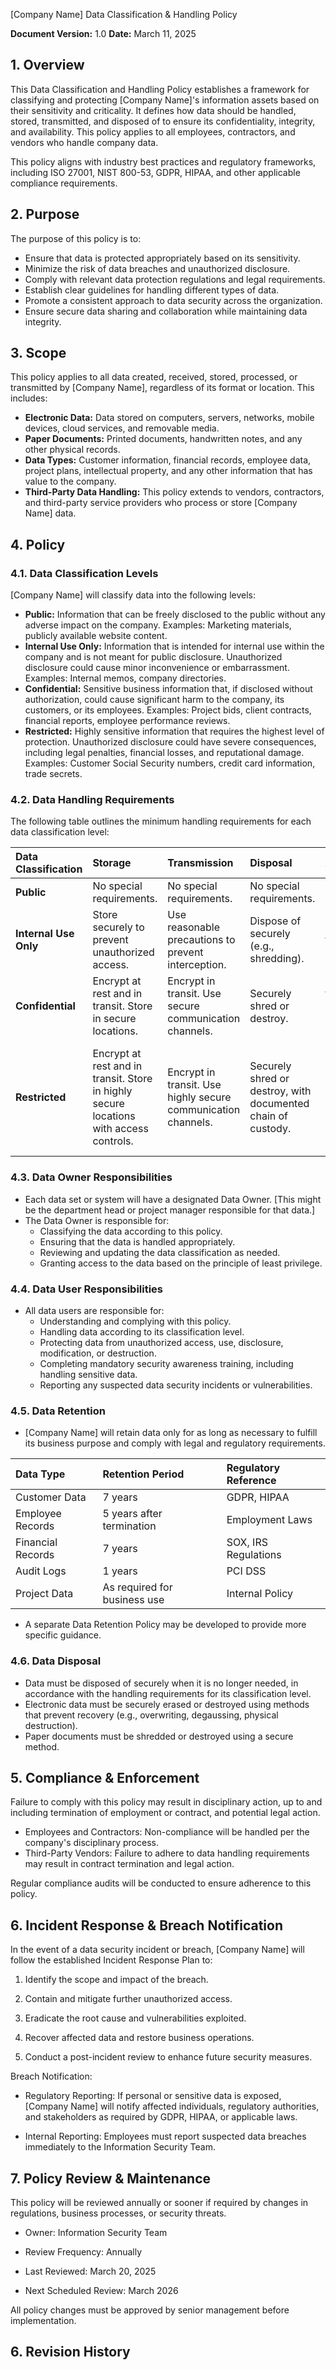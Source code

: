 [Company Name]
Data Classification & Handling Policy

**Document Version:** 1.0
**Date:** March 11, 2025

## 1. Overview

This Data Classification and Handling Policy establishes a framework for classifying and protecting [Company Name]'s information assets based on their sensitivity and criticality. It defines how data should be handled, stored, transmitted, and disposed of to ensure its confidentiality, integrity, and availability. This policy applies to all employees, contractors, and vendors who handle company data.

This policy aligns with industry best practices and regulatory frameworks, including ISO 27001, NIST 800-53, GDPR, HIPAA, and other applicable compliance requirements. 

## 2. Purpose

The purpose of this policy is to:

*   Ensure that data is protected appropriately based on its sensitivity.
*   Minimize the risk of data breaches and unauthorized disclosure.
*   Comply with relevant data protection regulations and legal requirements.
*   Establish clear guidelines for handling different types of data.
*   Promote a consistent approach to data security across the organization.
* Ensure secure data sharing and collaboration while maintaining data integrity. 

## 3. Scope

This policy applies to all data created, received, stored, processed, or transmitted by [Company Name], regardless of its format or location. This includes:

*   **Electronic Data:**  Data stored on computers, servers, networks, mobile devices, cloud services, and removable media.
*   **Paper Documents:**  Printed documents, handwritten notes, and any other physical records.
*   **Data Types:**  Customer information, financial records, employee data, project plans, intellectual property, and any other information that has value to the company.
* **Third-Party Data Handling:** This policy extends to vendors, contractors, and third-party service providers who process or store [Company Name] data. 

## 4. Policy

### 4.1. Data Classification Levels

[Company Name] will classify data into the following levels:

*   **Public:** Information that can be freely disclosed to the public without any adverse impact on the company. Examples: Marketing materials, publicly available website content.
*   **Internal Use Only:** Information that is intended for internal use within the company and is not meant for public disclosure.  Unauthorized disclosure could cause minor inconvenience or embarrassment. Examples: Internal memos, company directories.
*   **Confidential:** Sensitive business information that, if disclosed without authorization, could cause significant harm to the company, its customers, or its employees. Examples: Project bids, client contracts, financial reports, employee performance reviews.
*   **Restricted:** Highly sensitive information that requires the highest level of protection. Unauthorized disclosure could have severe consequences, including legal penalties, financial losses, and reputational damage. Examples:  Customer Social Security numbers, credit card information, trade secrets.

### 4.2. Data Handling Requirements

The following table outlines the minimum handling requirements for each data classification level:

| Data Classification | Storage                                    | Transmission                               | Disposal                                   | Access                                   |
| :------------------ | :------------------------------------------ | :----------------------------------------- | :----------------------------------------- | :--------------------------------------- |
| **Public**          | No special requirements.                    | No special requirements.                   | No special requirements.                   | No special requirements.                  |
| **Internal Use Only** | Store securely to prevent unauthorized access. | Use reasonable precautions to prevent interception. | Dispose of securely (e.g., shredding).     | Limit access to authorized personnel. |
| **Confidential**    | Encrypt at rest and in transit. Store in secure locations. | Encrypt in transit. Use secure communication channels. | Securely shred or destroy.             | Limit access to authorized personnel on a need-to-know basis. |
| **Restricted**      | Encrypt at rest and in transit. Store in highly secure locations with access controls. | Encrypt in transit. Use highly secure communication channels. | Securely shred or destroy, with documented chain of custody. | Strictly limit access to authorized personnel on a need-to-know basis, with documented authorization. |

### 4.3. Data Owner Responsibilities

*   Each data set or system will have a designated Data Owner. [This might be the department head or project manager responsible for that data.]
*   The Data Owner is responsible for:
    *   Classifying the data according to this policy.
    *   Ensuring that the data is handled appropriately.
    *   Reviewing and updating the data classification as needed.
    *   Granting access to the data based on the principle of least privilege.

### 4.4. Data User Responsibilities

*   All data users are responsible for:
    *   Understanding and complying with this policy.
    *   Handling data according to its classification level.
    *   Protecting data from unauthorized access, use, disclosure, modification, or destruction.
    *   Completing mandatory security awareness training, including handling sensitive data. 
    *   Reporting any suspected data security incidents or vulnerabilities.

### 4.5. Data Retention

* [Company Name] will retain data only for as long as necessary to fulfill its business purpose and comply with legal and regulatory requirements.

|Data Type|Retention Period|Regulatory Reference|
| :------ | :---------- | :----------------- |
| Customer Data | 7 years| GDPR, HIPAA| 
|Employee Records|5 years after termination|Employment Laws |
|Financial Records |7 years|SOX, IRS Regulations |
|Audit Logs|1 years|PCI DSS|
|Project Data|As required for business use |Internal Policy |


* A separate Data Retention Policy may be developed to provide more specific guidance.

### 4.6. Data Disposal

* Data must be disposed of securely when it is no longer needed, in accordance with the handling requirements for its classification level.
* Electronic data must be securely erased or destroyed using methods that prevent recovery (e.g., overwriting, degaussing, physical destruction).
* Paper documents must be shredded or destroyed using a secure method.

## 5. Compliance & Enforcement

Failure to comply with this policy may result in disciplinary action, up to and including termination of employment or contract, and potential legal action.
* Employees and Contractors: Non-compliance will be handled per the company's disciplinary process.  
* Third-Party Vendors: Failure to adhere to data handling requirements may result in contract termination and legal action.  

Regular compliance audits will be conducted to ensure adherence to this policy. 

## 6. Incident Response & Breach Notification 

In the event of a data security incident or breach, [Company Name] will follow the established Incident Response Plan to: 

1. Identify the scope and impact of the breach.  

2. Contain and mitigate further unauthorized access.  

3. Eradicate the root cause and vulnerabilities exploited.  

4. Recover affected data and restore business operations.  

5. Conduct a post-incident review to enhance future security measures. 

Breach Notification:  

* Regulatory Reporting: If personal or sensitive data is exposed, [Company Name] will notify affected individuals, regulatory authorities, and stakeholders as required by GDPR, HIPAA, or applicable laws.  

* Internal Reporting: Employees must report suspected data breaches immediately to the Information Security Team. 

## 7. Policy Review & Maintenance 

This policy will be reviewed annually or sooner if required by changes in regulations, business processes, or security threats.  

* Owner: Information Security Team  

* Review Frequency: Annually  

* Last Reviewed: March 20, 2025  

* Next Scheduled Review: March 2026  

All policy changes must be approved by senior management before implementation. 

## 6. Revision History



